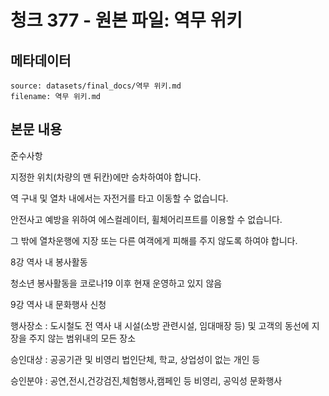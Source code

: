 # 청크 377 - 원본 파일: 역무 위키

## 메타데이터

```
source: datasets/final_docs/역무 위키.md
filename: 역무 위키.md
```

## 본문 내용

준수사항

지정한 위치(차량의 맨 뒤칸)에만 승차하여야 합니다.

역 구내 및 열차 내에서는 자전거를 타고 이동할 수 없습니다.

안전사고 예방을 위하여 에스컬레이터, 휠체어리프트를 이용할 수 없습니다.

그 밖에 열차운행에 지장 또는 다른 여객에게 피해를 주지 않도록 하여야 합니다.

8강 역사 내 봉사활동

청소년 봉사활동을 코로나19 이후 현재 운영하고 있지 않음

9강 역사 내 문화행사 신청

행사장소 : 도시철도 전 역사 내 시설(소방 관련시설, 임대매장 등) 및 고객의 동선에 지장을 주지 않는 범위내의 모든 장소

승인대상 : 공공기관 및 비영리 법인단체, 학교, 상업성이 없는 개인 등

승인분야 : 공연,전시,건강검진,체험행사,캠페인 등 비영리, 공익성 문화행사